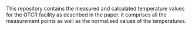 This repository contains the measured and calculated temperature values for the OTCR facility as described in the paper. it comprises all the measurement points as well as the normalised values of the temperatures. 
